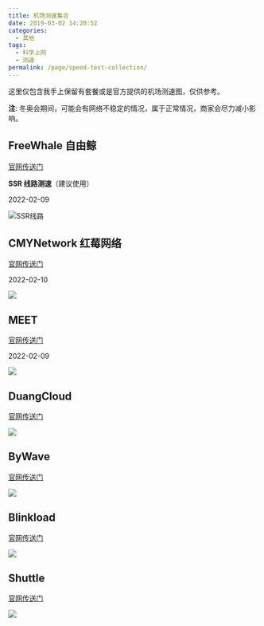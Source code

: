 ```yaml
---
title: 机场测速集合
date: 2019-03-02 14:20:52
categories:
  - 其他
tags:
  - 科学上网
  - 测速
permalink: /page/speed-test-collection/
---
```


这里仅包含我手上保留有套餐或是官方提供的机场测速图，仅供参考。

<!--more-->

**注**: 冬奥会期间，可能会有网络不稳定的情况，属于正常情况，商家会尽力减小影响。

## FreeWhale 自由鲸

[官网传送门](https://url.iszy.xyz/freewhale)

**SSR 线路测速**（建议使用）

2022-02-09

![SSR线路](https://img.iszy.xyz/1644422177121.png?x-oss-process=style/big)

## CMYNetwork 红莓网络

[官网传送门](https://url.iszy.xyz/cmynetwork)

2022-02-10

![](https://img.iszy.xyz/1644451579496.png?x-oss-process=style/big)

## MEET

[官网传送门](https://url.iszy.xyz/fspeed)

2022-02-09

![](https://img.iszy.xyz/1644413860231.png?x-oss-process=style/big)

## DuangCloud

[官网传送门](https://url.iszy.xyz/duangcloud)

![](https://img.iszy.xyz/20200502214205.png?x-oss-process=style/big)

## ByWave

[官网传送门](https://url.iszy.xyz/bywave)

![](https://img.iszy.xyz/20200815171242.png?x-oss-process=style/big)

## Blinkload

[官网传送门](https://url.iszy.xyz/blinkload)

![](https://img.iszy.xyz/20210112210447.png?x-oss-process=style/big)

<!--
## 闲鱼网络

[官网传送门](https://url.iszy.xyz/dinastio)

2021-12-18

![](https://img.iszy.xyz/1639797582174.png?x-oss-process=style/big) -->

## Shuttle

[官网传送门](https://url.iszy.xyz/shuttle)

![](https://img.iszy.xyz/20210409220158.png?x-oss-process=style/big)
